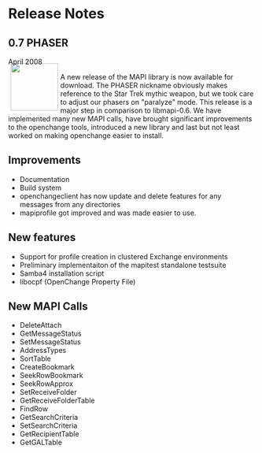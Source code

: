 # Release Notes #

<div class="news">
  <h2>0.7 PHASER</h2>
  <div class="date">April 2008</div>

<img border="0" width="96" height="96" style="border: 0pt none; margin: -5px 5px 5px; float: left;" alt="" src="/images/icon_openchange_logo.png" />

A new release of the MAPI library is now available for download. The
PHASER nickname obviously makes reference to the Star Trek mythic
weapon, but we took care to adjust our phasers on "paralyze" mode. This
release is a major step in comparison to libmapi-0.6. We have
implemented many new MAPI calls, have brought significant improvements
to the openchange tools, introduced a new library and last but not least
worked on making openchange easier to install.

## Improvements ##

- Documentation
- Build system
- openchangeclient has now update and delete features for any messages
  from any directories
- mapiprofile got improved and was made easier to use.

## New features ##

- Support for profile creation in clustered Exchange environments
- Preliminary implementaiton of the mapitest standalone testsuite
- Samba4 installation script
- libocpf (OpenChange Property File)

## New MAPI Calls ##

- DeleteAttach
- GetMessageStatus
- SetMessageStatus
- AddressTypes
- SortTable
- CreateBookmark
- SeekRowBookmark
- SeekRowApprox
- SetReceiveFolder
- GetReceiveFolderTable
- FindRow
- GetSearchCriteria
- SetSearchCriteria
- GetRecipientTable
- GetGALTable

</div>
<div style="clear: both;"/>